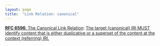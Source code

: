 ```yaml
---
layout: page
title:  "Link Relation: canonical"
---
```


[**RFC 6596**: The Canonical Link Relation](/specs/IETF/RFC/6596 "RFC 5988 specifies a way to define relationships between links on the web. This document describes a new type of such a relationship, &#34;canonical&#34;, to designate an Internationalized Resource Identifier (IRI) as preferred over resources with duplicative content."): [The target (canonical) IRI MUST identify content that is either duplicative or a superset of the content at the context (referring) IRI.]()

